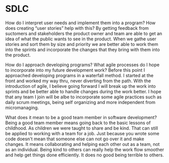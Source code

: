 # SDLC

How do I interpret user needs and implement them into a program? How does creating “user stories” help with this?
By getting feedback from suctomers and stakeholders the product owner and team are able to get an idea of what the public wants to see in the product. When we gathe user stories and sort them by size and priority we are better able to work them into the sprints and incorporate the changes that they bring with them into the product.

How do I approach developing programs? What agile processes do I hope to incorporate into my future development work?
Before this point I approached developing programs in a waterfall method. I started at the front and worked my way thru, never diverting from the path. With the introduction of agile, I believe going forward I will break up the work into sprints and be better able to handle changes during the work better. I hope that any team I join will be albe to incorporate some agile practices such as daily scrum meetings, being self organizing and more independent from micromanaging.

What does it mean to be a good team member in software development?
Being a good team member means going back to the basic lessons of childhood. As children we were taught to share and be kind. That can still be applied to working with a team for a job. Just because you wrote some code doesn't mean that someone else can not go over it and make changes. It means collaborating and helping each other out as a team, not as an individual. Being kind to others can really help the work flow smoother and help get things done efficiently. It does no good being terrible to others.
